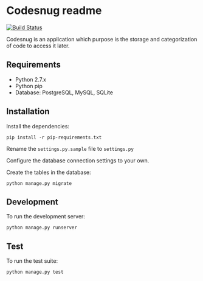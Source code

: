 # Codesnug readme

[![Build Status](https://travis-ci.org/renefs87/codesnug.svg?branch=master)](https://travis-ci.org/renefs87/codesnug)

Codesnug is an application which purpose is the storage and categorization of code to access it later.

## Requirements

* Python 2.7.x
* Python pip
* Database: PostgreSQL, MySQL, SQLite

## Installation

Install the dependencies:
```
pip install -r pip-requirements.txt
```

Rename the `settings.py.sample` file to `settings.py`

Configure the database connection settings to your own.

Create the tables in the database:
```
python manage.py migrate
```


## Development

To run the development server:
```
python manage.py runserver
```

## Test

To run the test suite:
```
python manage.py test
```

